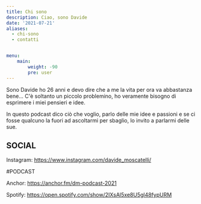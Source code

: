 ```yaml
---
title: Chi sono
description: Ciao, sono Davide
date: '2021-07-21'
aliases:
  - chi-sono
  - contatti


menu:
    main:
        weight: -90
        pre: user
---
```


Sono Davide ho 26 anni e devo dire che a me la vita per ora va abbastanza bene...
C'è soltanto un piccolo problemino, ho veramente bisogno di esprimere i miei pensieri e idee.

In questo podcast dico ciò che voglio, parlo delle mie idee e passioni e se ci fosse qualcuno la fuori ad ascoltarmi per sbaglio, lo invito a parlarmi delle sue.

## SOCIAL
Instagram: https://www.instagram.com/davide_moscatelli/

#PODCAST

Anchor: https://anchor.fm/dm-podcast-2021

Spotify: https://open.spotify.com/show/2IXsAl5xe8U5gl48fypURM
